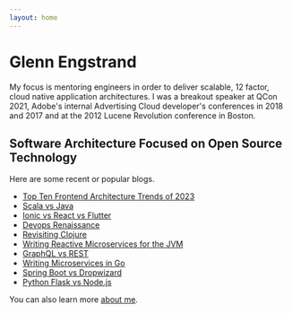 ```yaml
---
layout: home
---
```

# Glenn Engstrand

My focus is mentoring engineers in order to deliver scalable, 12 factor, cloud native application architectures. I was a breakout speaker at QCon 2021, Adobe's internal Advertising Cloud developer's conferences in 2018 and 2017 and at the 2012 Lucene Revolution conference in Boston.

## Software Architecture Focused on Open Source Technology

Here are some recent or popular blogs.

- [Top Ten Frontend Architecture Trends of 2023](/software/architecture/frontend)
- [Scala vs Java](/software/coding/scala/java)
- [Ionic vs React vs Flutter](/software/architecture/ionic/react/flutter)
- [Devops Renaissance](/cloud/provisioning/devops)
- [Revisiting Clojure](/software/architecture/microservice/vertx/clojure)
- [Writing Reactive Microservices for the JVM](/software/architecture/microservice/vertx/play)
- [GraphQL vs REST](/software/architecture/microservice/graphql)
- [Writing Microservices in Go](/software/architecture/microservice/golang)
- [Spring Boot vs Dropwizard](/software/performance/springboot/dropwizard)
- [Python Flask vs Node.js](/software/performance/nodejs/python)

You can also learn more [about me](/about/).
